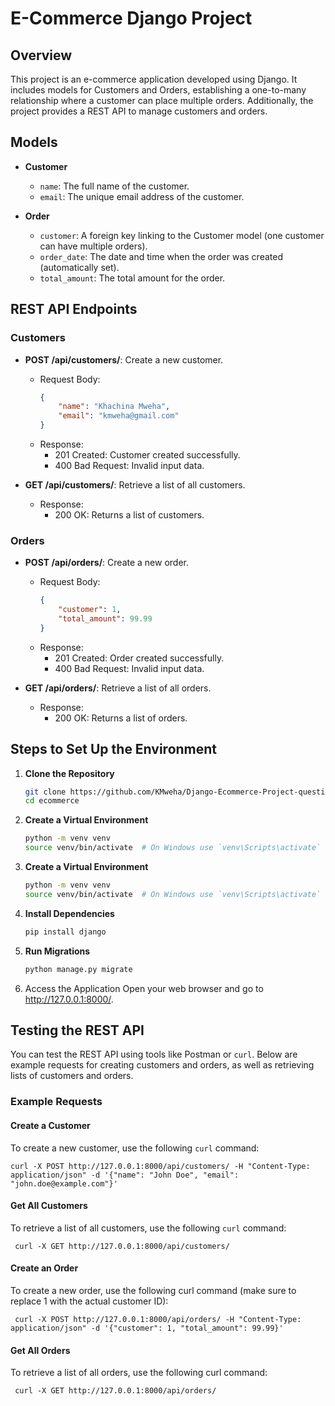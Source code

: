 # E-Commerce Django Project

## Overview
This project is an e-commerce application developed using Django. It includes models for Customers and Orders, establishing a one-to-many relationship where a customer can place multiple orders. Additionally, the project provides a REST API to manage customers and orders.

## Models
- **Customer**
    - `name`: The full name of the customer.
    - `email`: The unique email address of the customer.

- **Order**
    - `customer`: A foreign key linking to the Customer model (one customer can have multiple orders).
    - `order_date`: The date and time when the order was created (automatically set).
    - `total_amount`: The total amount for the order.

## REST API Endpoints

### Customers
- **POST /api/customers/**: Create a new customer.
    - Request Body:
      ```json
      {
          "name": "Khachina Mweha",
          "email": "kmweha@gmail.com"
      }
      ```
    - Response:
        - 201 Created: Customer created successfully.
        - 400 Bad Request: Invalid input data.

- **GET /api/customers/**: Retrieve a list of all customers.
    - Response:
        - 200 OK: Returns a list of customers.

### Orders
- **POST /api/orders/**: Create a new order.
    - Request Body:
      ```json
      {
          "customer": 1,
          "total_amount": 99.99
      }
      ```
    - Response:
        - 201 Created: Order created successfully.
        - 400 Bad Request: Invalid input data.

- **GET /api/orders/**: Retrieve a list of all orders.
    - Response:
        - 200 OK: Returns a list of orders.

## Steps to Set Up the Environment

1. **Clone the Repository**
   ```bash
   git clone https://github.com/KMweha/Django-Ecommerce-Project-question2
   cd ecommerce

2. **Create a Virtual Environment**
   ```bash
   python -m venv venv
   source venv/bin/activate  # On Windows use `venv\Scripts\activate`

3. **Create a Virtual Environment**
   ```bash
   python -m venv venv
   source venv/bin/activate  # On Windows use `venv\Scripts\activate`
   
4. **Install Dependencies**
   ```bash
   pip install django

5. **Run Migrations**
   ```bash
   python manage.py migrate

6. Access the Application Open your web browser and go to http://127.0.0.1:8000/.

## Testing the REST API

You can test the REST API using tools like Postman or `curl`. Below are example requests for creating customers and orders, as well as retrieving lists of customers and orders.

### Example Requests

#### Create a Customer
To create a new customer, use the following `curl` command:
    
    curl -X POST http://127.0.0.1:8000/api/customers/ -H "Content-Type: application/json" -d '{"name": "John Doe", "email": "john.doe@example.com"}'


#### Get All Customers
To retrieve a list of all customers, use the following `curl` command:
    
     curl -X GET http://127.0.0.1:8000/api/customers/

#### Create an Order
To create a new order, use the following curl command (make sure to replace 1 with the actual customer ID):

     curl -X POST http://127.0.0.1:8000/api/orders/ -H "Content-Type: application/json" -d '{"customer": 1, "total_amount": 99.99}'

#### Get All Orders
To retrieve a list of all orders, use the following curl command:

     curl -X GET http://127.0.0.1:8000/api/orders/
